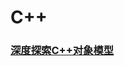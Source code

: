 # C++  
### [深度探索C++对象模型](https://github.com/xingjingbd/C/blob/master/%E6%B7%B1%E5%BA%A6%E6%8E%A2%E7%B4%A2C%2B%2B%E5%AF%B9%E8%B1%A1%E6%A8%A1%E5%9E%8B.pdf)

